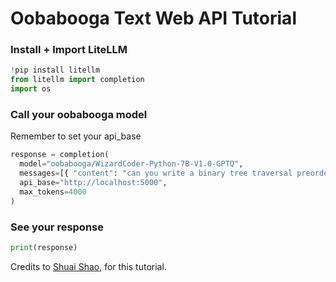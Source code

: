 # Oobabooga Text Web API Tutorial

### Install + Import LiteLLM 
```python 
!pip install litellm
from litellm import completion 
import os
```

### Call your oobabooga model
Remember to set your api_base
```python
response = completion(
  model="oobabooga/WizardCoder-Python-7B-V1.0-GPTQ",
  messages=[{ "content": "can you write a binary tree traversal preorder","role": "user"}], 
  api_base="http://localhost:5000",
  max_tokens=4000
)
```

### See your response 
```python 
print(response)
```

Credits to [Shuai Shao](https://www.linkedin.com/in/shuai-sh/), for this tutorial. 